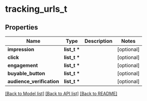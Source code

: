 # tracking_urls_t

## Properties
Name | Type | Description | Notes
------------ | ------------- | ------------- | -------------
**impression** | **list_t \*** |  | [optional] 
**click** | **list_t \*** |  | [optional] 
**engagement** | **list_t \*** |  | [optional] 
**buyable_button** | **list_t \*** |  | [optional] 
**audience_verification** | **list_t \*** |  | [optional] 

[[Back to Model list]](../README.md#documentation-for-models) [[Back to API list]](../README.md#documentation-for-api-endpoints) [[Back to README]](../README.md)


